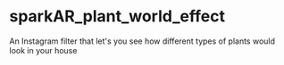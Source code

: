 # sparkAR_plant_world_effect
 An Instagram filter that let's you see how different types of plants would look in your house
